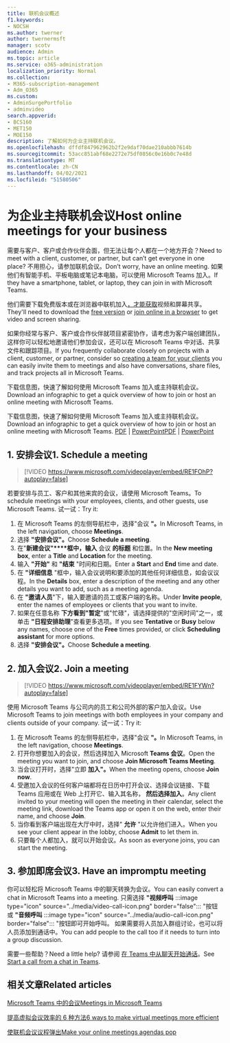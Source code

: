 ```yaml
---
title: 联机会议概述
f1.keywords:
- NOCSH
ms.author: twerner
author: twernermsft
manager: scotv
audience: Admin
ms.topic: article
ms.service: o365-administration
localization_priority: Normal
ms.collection:
- M365-subscription-management
- Adm_O365
ms.custom:
- AdminSurgePortfolio
- adminvideo
search.appverid:
- BCS160
- MET150
- MOE150
description: 了解如何为企业主持联机会议。
ms.openlocfilehash: dffdf847962962b2f2e9daf70dae210abbb7614b
ms.sourcegitcommit: 53acc851abf68e2272e75df0856c0e16b0c7e48d
ms.translationtype: MT
ms.contentlocale: zh-CN
ms.lasthandoff: 04/02/2021
ms.locfileid: "51580506"
---
```

# <a name="host-online-meetings-for-your-business"></a><span data-ttu-id="6a4c8-103">为企业主持联机会议</span><span class="sxs-lookup"><span data-stu-id="6a4c8-103">Host online meetings for your business</span></span>

<span data-ttu-id="6a4c8-104">需要与客户、客户或合作伙伴会面，但无法让每个人都在一个地方开会？</span><span class="sxs-lookup"><span data-stu-id="6a4c8-104">Need to meet with a client, customer, or partner, but can’t get everyone in one place?</span></span> <span data-ttu-id="6a4c8-105">不用担心，请参加联机会议。</span><span class="sxs-lookup"><span data-stu-id="6a4c8-105">Don’t worry, have an online meeting.</span></span> <span data-ttu-id="6a4c8-106">如果他们有智能手机、平板电脑或笔记本电脑，可以使用 Microsoft Teams 加入。</span><span class="sxs-lookup"><span data-stu-id="6a4c8-106">If they have a smartphone, tablet, or laptop, they can join in with Microsoft Teams.</span></span>

<span data-ttu-id="6a4c8-107">他们需要下载免费版本或在浏览器中联机[](https://support.microsoft.com/office/6d79a648-6913-4696-9237-ed13de64ae3c)加入[，才能获取](https://support.microsoft.com/office/1613bb53-f3fa-431e-85a9-d6a91e3468c9)视频和屏幕共享。</span><span class="sxs-lookup"><span data-stu-id="6a4c8-107">They'll need to download the [free version](https://support.microsoft.com/office/6d79a648-6913-4696-9237-ed13de64ae3c) or [join online in a browser](https://support.microsoft.com/office/1613bb53-f3fa-431e-85a9-d6a91e3468c9) to get video and screen sharing.</span></span>

<span data-ttu-id="6a4c8-108">如果你经常与客户、客户或合作伙伴就项目紧密协作，请考虑为客户端创建团队，这样[](https://support.microsoft.com/office/11fbb083-52ee-434d-8c6e-63711fdafac7)你可以轻松地邀请他们参加会议，还可以在 Microsoft Teams 中对话、共享文件和跟踪项目。</span><span class="sxs-lookup"><span data-stu-id="6a4c8-108">If you frequently collaborate closely on projects with a client, customer, or partner, consider  so [creating a team for your clients](https://support.microsoft.com/office/11fbb083-52ee-434d-8c6e-63711fdafac7) you can easily invite them to meetings and also have conversations, share files, and track projects all in Microsoft Teams.</span></span>

<span data-ttu-id="6a4c8-109">下载信息图，快速了解如何使用 Microsoft Teams 加入或主持联机会议。</span><span class="sxs-lookup"><span data-stu-id="6a4c8-109">Download an infographic to get a quick overview of how to join or host an online meeting with Microsoft Teams.</span></span>

<span data-ttu-id="6a4c8-110">下载信息图，快速了解如何使用 Microsoft Teams 加入或主持联机会议。</span><span class="sxs-lookup"><span data-stu-id="6a4c8-110">Download an infographic to get a quick overview of how to join or host an online meeting with Microsoft Teams.</span></span> <span data-ttu-id="6a4c8-111">[PDF](https://go.microsoft.com/fwlink/?linkid=2078712)  | [PowerPoint](https://go.microsoft.com/fwlink/?linkid=2079515)</span><span class="sxs-lookup"><span data-stu-id="6a4c8-111">[PDF](https://go.microsoft.com/fwlink/?linkid=2078712) | [PowerPoint](https://go.microsoft.com/fwlink/?linkid=2079515)</span></span>

## <a name="1-schedule-a-meeting"></a><span data-ttu-id="6a4c8-112">1. 安排会议</span><span class="sxs-lookup"><span data-stu-id="6a4c8-112">1. Schedule a meeting</span></span>

> [!VIDEO https://www.microsoft.com/videoplayer/embed/RE1FOhP?autoplay=false]

<span data-ttu-id="6a4c8-113">若要安排与员工、客户和其他来宾的会议，请使用 Microsoft Teams。</span><span class="sxs-lookup"><span data-stu-id="6a4c8-113">To schedule meetings with your employees, clients, and other guests, use Microsoft Teams.</span></span> <span data-ttu-id="6a4c8-114">试一试：</span><span class="sxs-lookup"><span data-stu-id="6a4c8-114">Try it:</span></span>

1. <span data-ttu-id="6a4c8-115">在 Microsoft Teams 的左侧导航栏中，选择"会议 **"。**</span><span class="sxs-lookup"><span data-stu-id="6a4c8-115">In Microsoft Teams, in the left navigation, choose **Meetings**.</span></span>
1. <span data-ttu-id="6a4c8-116">选择 **"安排会议"。**</span><span class="sxs-lookup"><span data-stu-id="6a4c8-116">Choose **Schedule a meeting**.</span></span>
1. <span data-ttu-id="6a4c8-117">在"**新建会议"\*\*\*\*框中，输入** 会议 **的标题** 和位置。</span><span class="sxs-lookup"><span data-stu-id="6a4c8-117">In the **New meeting box**, enter a **Title** and **Location** for the meeting.</span></span>
1. <span data-ttu-id="6a4c8-118">输入 **"开始"** 和 **"结束** "时间和日期。</span><span class="sxs-lookup"><span data-stu-id="6a4c8-118">Enter a **Start** and **End** time and date.</span></span>
1. <span data-ttu-id="6a4c8-119">在 **"详细信息** "框中，输入会议说明和要添加的其他任何详细信息，如会议议程。</span><span class="sxs-lookup"><span data-stu-id="6a4c8-119">In the **Details** box, enter a description of the meeting and any other details you want to add, such as a meeting agenda.</span></span>
1. <span data-ttu-id="6a4c8-120">在 **"邀请人员**"下，输入要邀请的员工或客户端的名称。</span><span class="sxs-lookup"><span data-stu-id="6a4c8-120">Under **Invite people**, enter the names of employees or clients that you want to invite.</span></span>
1. <span data-ttu-id="6a4c8-121">如果在任意名称 **下方看到"暂定**"或"忙碌"，请选择提供的"空闲时间"之一，或单击 **"日程安排助理**"查看更多选项。</span><span class="sxs-lookup"><span data-stu-id="6a4c8-121">If you see **Tentative** or **Busy** below any names, choose one of the **Free** times provided, or click **Scheduling assistant** for more options.</span></span>
1. <span data-ttu-id="6a4c8-122">选择 **"安排会议"。**</span><span class="sxs-lookup"><span data-stu-id="6a4c8-122">Choose **Schedule a meeting**.</span></span>

## <a name="2-join-a-meeting"></a><span data-ttu-id="6a4c8-123">2. 加入会议</span><span class="sxs-lookup"><span data-stu-id="6a4c8-123">2. Join a meeting</span></span>

> [!VIDEO https://www.microsoft.com/videoplayer/embed/RE1FYWn?autoplay=false]

<span data-ttu-id="6a4c8-124">使用 Microsoft Teams 与公司内的员工和公司外部的客户加入会议。</span><span class="sxs-lookup"><span data-stu-id="6a4c8-124">Use Microsoft Teams to join meetings with both employees in your company and clients outside of your company.</span></span> <span data-ttu-id="6a4c8-125">试一试：</span><span class="sxs-lookup"><span data-stu-id="6a4c8-125">Try it:</span></span>

1. <span data-ttu-id="6a4c8-126">在 Microsoft Teams 的左侧导航栏中，选择"会议 **"。**</span><span class="sxs-lookup"><span data-stu-id="6a4c8-126">In Microsoft Teams, in the left navigation, choose **Meetings**.</span></span>
1. <span data-ttu-id="6a4c8-127">打开你想要加入的会议，然后选择加入 Microsoft **Teams 会议**。</span><span class="sxs-lookup"><span data-stu-id="6a4c8-127">Open the meeting you want to join, and choose **Join Microsoft Teams Meeting**.</span></span>
1. <span data-ttu-id="6a4c8-128">当会议打开时，选择"立即 **加入"。**</span><span class="sxs-lookup"><span data-stu-id="6a4c8-128">When the meeting opens, choose **Join now**.</span></span>
1. <span data-ttu-id="6a4c8-129">受邀加入会议的任何客户端都将在日历中打开会议、选择会议链接、下载 Teams 应用或在 Web 上打开它、输入其名称， **然后选择加入**。</span><span class="sxs-lookup"><span data-stu-id="6a4c8-129">Any client invited to your meeting will open the meeting in their calendar, select the meeting link, download the Teams app or open it on the web, enter their name, and choose **Join**.</span></span>
1. <span data-ttu-id="6a4c8-130">当你看到客户端出现在大厅中时，选择" **允许** "以允许他们进入。</span><span class="sxs-lookup"><span data-stu-id="6a4c8-130">When you see your client appear in the lobby, choose **Admit** to let them in.</span></span>
1. <span data-ttu-id="6a4c8-131">只要每个人都加入，就可以开始会议。</span><span class="sxs-lookup"><span data-stu-id="6a4c8-131">As soon as everyone joins, you can start the meeting.</span></span>
 
## <a name="3-have-an-impromptu-meeting"></a><span data-ttu-id="6a4c8-132">3. 参加即席会议</span><span class="sxs-lookup"><span data-stu-id="6a4c8-132">3. Have an impromptu meeting</span></span>

<span data-ttu-id="6a4c8-133">你可以轻松将 Microsoft Teams 中的聊天转换为会议。</span><span class="sxs-lookup"><span data-stu-id="6a4c8-133">You can easily convert a chat in Microsoft Teams into a meeting.</span></span> 只需选择 **"视频呼叫** :::image type="icon" source="../media/video-call-icon.png" border="false"::: "按钮或 **"音频呼叫** :::image type="icon" source="../media/audio-call-icon.png" border="false"::: "按钮即可开始呼叫。 <span data-ttu-id="6a4c8-135">如果需要将人员加入群组讨论，也可以将人员添加到通话中。</span><span class="sxs-lookup"><span data-stu-id="6a4c8-135">You can add people to the call too if it needs to turn into a group discussion.</span></span>

<span data-ttu-id="6a4c8-136">需要一些帮助？</span><span class="sxs-lookup"><span data-stu-id="6a4c8-136">Need a little help?</span></span> <span data-ttu-id="6a4c8-137">请参阅 [在 Teams 中从聊天开始通话](https://support.microsoft.com/office/f5138c9d-df4c-43d8-9cf6-53400c1a7798)。</span><span class="sxs-lookup"><span data-stu-id="6a4c8-137">See [Start a call from a chat in Teams](https://support.microsoft.com/office/f5138c9d-df4c-43d8-9cf6-53400c1a7798).</span></span>

## <a name="related-articles"></a><span data-ttu-id="6a4c8-138">相关文章</span><span class="sxs-lookup"><span data-stu-id="6a4c8-138">Related articles</span></span>

[<span data-ttu-id="6a4c8-139">Microsoft Teams 中的会议</span><span class="sxs-lookup"><span data-stu-id="6a4c8-139">Meetings in Microsoft Teams</span></span>](/microsoftteams/tutorial-meetings-in-teams)

[<span data-ttu-id="6a4c8-140">提高虚拟会议效率的 6 种方法</span><span class="sxs-lookup"><span data-stu-id="6a4c8-140">6 ways to make virtual meetings more efficient</span></span>](https://products.office.com/en-us/business/articles/6-ways-to-make-virtual-meetings-more-efficient)

[<span data-ttu-id="6a4c8-141">使联机会议议程弹出</span><span class="sxs-lookup"><span data-stu-id="6a4c8-141">Make your online meetings agendas pop</span></span>](https://products.office.com/en-us/business/articles/6-ways-to-make-your-online-meeting-agendas-pop)